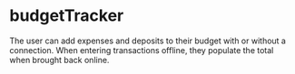 # budgetTracker
The user can add expenses and deposits to their budget with or without a connection. When entering transactions offline, they populate the total when brought back online.
